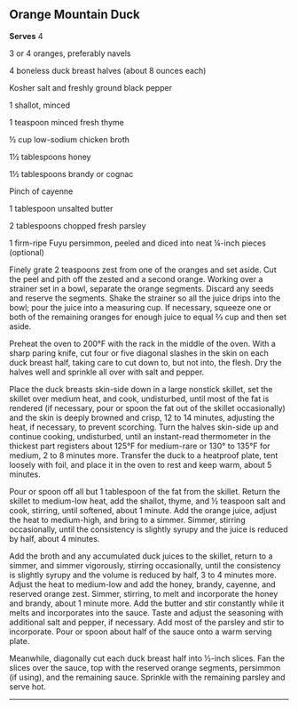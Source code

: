 ﻿## Orange Mountain Duck

**Serves** 4

3 or 4 oranges, preferably navels

4 boneless duck breast halves (about 8 ounces each)

Kosher salt and freshly ground black pepper

1 shallot, minced

1 teaspoon minced fresh thyme

½ cup low-sodium chicken broth

1½ tablespoons honey

1½ tablespoons brandy or cognac

Pinch of cayenne

1 tablespoon unsalted butter

2 tablespoons chopped fresh parsley

1 firm-ripe Fuyu persimmon, peeled and diced into neat ¼-inch pieces (optional)

Finely grate 2 teaspoons zest from one of the oranges and set aside. Cut the peel and pith off the zested and a second orange. Working over a strainer set in a bowl, separate the orange segments. Discard any seeds and reserve the segments. Shake the strainer so all the juice drips into the bowl; pour the juice into a measuring cup. If necessary, squeeze one or both of the remaining oranges for enough juice to equal ⅔ cup and then set aside.

Preheat the oven to 200°F with the rack in the middle of the oven. With a sharp paring knife, cut four or five diagonal slashes in the skin on each duck breast half, taking care to cut down to, but not into, the flesh. Dry the halves well and sprinkle all over with salt and pepper.

Place the duck breasts skin-side down in a large nonstick skillet, set the skillet over medium heat, and cook, undisturbed, until most of the fat is rendered (if necessary, pour or spoon the fat out of the skillet occasionally) and the skin is deeply browned and crisp, 12 to 14 minutes, adjusting the heat, if necessary, to prevent scorching. Turn the halves skin-side up and continue cooking, undisturbed, until an instant-read thermometer in the thickest part registers about 125°F for medium-rare or 130° to 135°F for medium, 2 to 8 minutes more. Transfer the duck to a heatproof plate, tent loosely with foil, and place it in the oven to rest and keep warm, about 5 minutes.

Pour or spoon off all but 1 tablespoon of the fat from the skillet. Return the skillet to medium-low heat, add the shallot, thyme, and ½ teaspoon salt and cook, stirring, until softened, about 1 minute. Add the orange juice, adjust the heat to medium-high, and bring to a simmer. Simmer, stirring occasionally, until the consistency is slightly syrupy and the juice is reduced by half, about 4 minutes.

Add the broth and any accumulated duck juices to the skillet, return to a simmer, and simmer vigorously, stirring occasionally, until the consistency is slightly syrupy and the volume is reduced by half, 3 to 4 minutes more. Adjust the heat to medium-low and add the honey, brandy, cayenne, and reserved orange zest. Simmer, stirring, to melt and incorporate the honey and brandy, about 1 minute more. Add the butter and stir constantly while it melts and incorporates into the sauce. Taste and adjust the seasoning with additional salt and pepper, if necessary. Add most of the parsley and stir to incorporate. Pour or spoon about half of the sauce onto a warm serving plate.

Meanwhile, diagonally cut each duck breast half into ½-inch slices. Fan the slices over the sauce, top with the reserved orange segments, persimmon (if using), and the remaining sauce. Sprinkle with the remaining parsley and serve hot.

---

